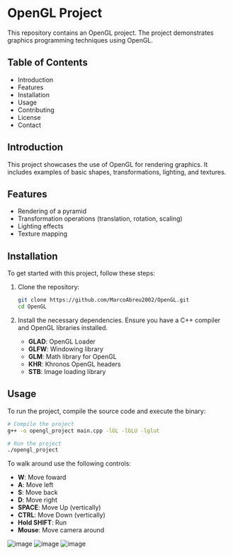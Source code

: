 # OpenGL Project

This repository contains an OpenGL project. The project demonstrates graphics programming techniques using OpenGL.

## Table of Contents

- Introduction
- Features
- Installation
- Usage
- Contributing
- License
- Contact

## Introduction

This project showcases the use of OpenGL for rendering graphics. It includes examples of basic shapes, transformations, lighting, and textures.

## Features

- Rendering of a pyramid
- Transformation operations (translation, rotation, scaling)
- Lighting effects
- Texture mapping

## Installation

To get started with this project, follow these steps:

1. Clone the repository:
    ```bash
    git clone https://github.com/MarcoAbreu2002/OpenGL.git
    cd OpenGL
    ```

2. Install the necessary dependencies. Ensure you have a C++ compiler and OpenGL libraries installed.
   - **GLAD**: OpenGL Loader
   - **GLFW**: Windowing library
   - **GLM**: Math library for OpenGL
   - **KHR**: Khronos OpenGL headers
   - **STB**: Image loading library


## Usage

To run the project, compile the source code and execute the binary:

```bash
# Compile the project
g++ -o opengl_project main.cpp -lGL -lGLU -lglut

# Run the project
./opengl_project
```

To walk around use the following controls:
  - **W**: Move foward
  - **A**: Move left
  - **S**: Move back
  - **D**: Move right
  - **SPACE**: Move Up (vertically)
  - **CTRL**: Move Down (vertically)
  - **Hold SHIFT**: Run
  - **Mouse**: Move camera around

![image](https://github.com/user-attachments/assets/7345a0ba-7e04-4ea3-9732-fa5ca9e16599)
![image](https://github.com/user-attachments/assets/b2116b12-a74e-47b4-8ca5-aa6fe9248a04)
![image](https://github.com/user-attachments/assets/c016c0f2-b279-45ce-883d-43bb5a2e7fe2)
